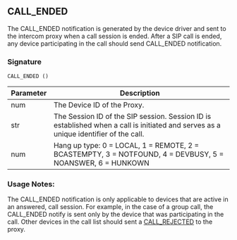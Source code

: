 ## CALL\_ENDED

The CALL\_ENDED notification is generated by the device driver and sent to the intercom proxy when a call session is ended. After a SIP call is ended, any device participating in the call should send CALL\_ENDED notification.


### Signature

`CALL_ENDED ()`


| Parameter | Description |
| --- | --- |
| num | The Device ID of the Proxy. |
| str | The Session ID of the SIP session. Session ID is established when a call is initiated and serves as a unique identifier of the call. |
| num | Hang up type: 0 = LOCAL, 1 = REMOTE, 2 = BCASTEMPTY, 3 = NOTFOUND, 4 = DEVBUSY, 5 = NOANSWER, 6 = HUNKOWN |  


### Usage Notes:
The CALL\_ENDED notification is only applicable to devices that are active in an answered, call session. For example, in the case of a group call, the CALL\_ENDED notify is sent only by the device that was participating in the call. Other devices in the call list should sent a [CALL\_REJECTED][1] to the proxy. 




[1]:	https://snap-one.github.io/docs-driverworks-proxyprotocol/#intercom-call-notifications-call_rejected